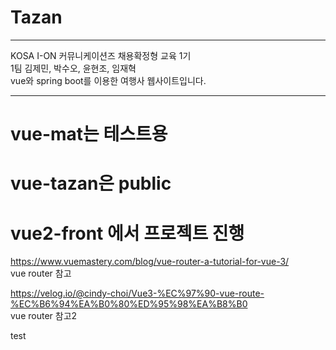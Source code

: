 ﻿# Tazan
<hr>
KOSA I-ON 커뮤니케이션즈 채용확정형 교육 1기 <br>
1팀 김제민, 박수오, 윤현조, 임재혁<br>
vue와 spring boot를 이용한 여행사 웹사이트입니다. <br>

<hr>

# vue-mat는 테스트용

# vue-tazan은 public

# vue2-front 에서 프로젝트 진행

https://www.vuemastery.com/blog/vue-router-a-tutorial-for-vue-3/
<br>
vue router 참고

https://velog.io/@cindy-choi/Vue3-%EC%97%90-vue-route-%EC%B6%94%EA%B0%80%ED%95%98%EA%B8%B0
<br>
vue router 참고2

test